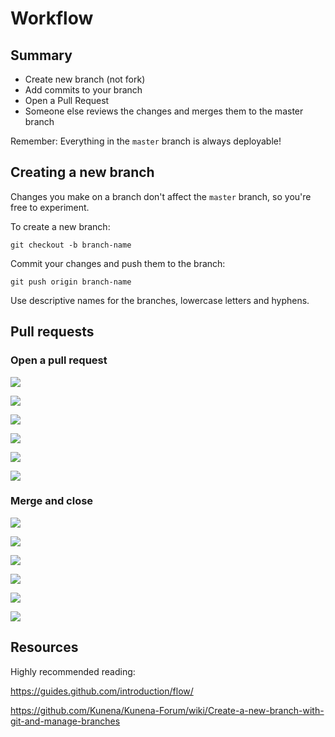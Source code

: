 # Workflow

## Summary

- Create new branch (not fork)
- Add commits to your branch
- Open a Pull Request
- Someone else reviews the changes and merges them to the master branch

Remember: Everything in the <code>master</code> branch is always deployable!

## Creating a new branch

Changes you make on a branch don't affect the <code>master</code> branch, so you're free to experiment.

To create a new branch:

	git checkout -b branch-name

Commit your changes and push them to the branch:

	git push origin branch-name

Use descriptive names for the branches, lowercase letters and hyphens.

## Pull requests

### Open a pull request

![](https://raw.githubusercontent.com/kmort89/RIC/master/docs/images/workflow/01-new-branch.png)

![](https://raw.githubusercontent.com/kmort89/RIC/master/docs/images/workflow/02-branch-ahead.png)

![](https://raw.githubusercontent.com/kmort89/RIC/master/docs/images/workflow/03a-base-phz.png)

![](https://raw.githubusercontent.com/kmort89/RIC/master/docs/images/workflow/03b-base-selection.png)

![](https://raw.githubusercontent.com/kmort89/RIC/master/docs/images/workflow/03c-base-master.png)

![](https://raw.githubusercontent.com/kmort89/RIC/master/docs/images/workflow/05-open-review.png)

### Merge and close

![](https://raw.githubusercontent.com/kmort89/RIC/master/docs/images/workflow/04a-pull-requests.png)

![](https://raw.githubusercontent.com/kmort89/RIC/master/docs/images/workflow/04b-pull-requests.png)

![](https://raw.githubusercontent.com/kmort89/RIC/master/docs/images/workflow/04c-pull-review.png)

![](https://raw.githubusercontent.com/kmort89/RIC/master/docs/images/workflow/04d-pull-merge.png)

![](https://raw.githubusercontent.com/kmort89/RIC/master/docs/images/workflow/04e-pull-confirm.png)

![](https://raw.githubusercontent.com/kmort89/RIC/master/docs/images/workflow/04f-pull-delete.png)

## Resources

Highly recommended reading:

https://guides.github.com/introduction/flow/

https://github.com/Kunena/Kunena-Forum/wiki/Create-a-new-branch-with-git-and-manage-branches
